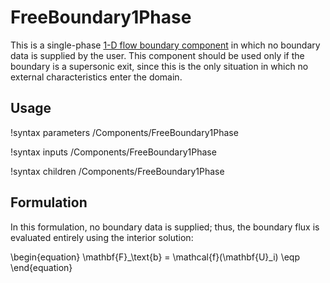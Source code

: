 # FreeBoundary1Phase

This is a single-phase [1-D flow boundary component](component_groups/flow_boundary.md)
in which no boundary data is supplied by the user. This component should be used
only if the boundary is a supersonic exit, since this is the only situation in
which no external characteristics enter the domain.

## Usage

!syntax parameters /Components/FreeBoundary1Phase

!syntax inputs /Components/FreeBoundary1Phase

!syntax children /Components/FreeBoundary1Phase

## Formulation

In this formulation, no boundary data is supplied; thus, the boundary flux is evaluated
entirely using the interior solution:

\begin{equation}
  \mathbf{F}_\text{b} = \mathcal{f}(\mathbf{U}_i) \eqp
\end{equation}
